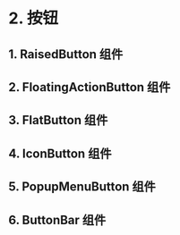 # 2. 按钮

## 1. RaisedButton 组件

## 2. FloatingActionButton 组件

## 3. FlatButton 组件

## 4. IconButton 组件

## 5. PopupMenuButton 组件

## 6. ButtonBar 组件

